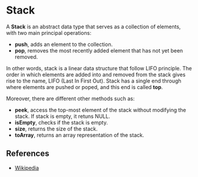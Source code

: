 # Stack

A **Stack** is an abstract data type that serves as a collection of elements, with two main principal operations:

-   **push**, adds an element to the collection.
-   **pop**, removes the most recently added element that has not yet been removed.

In other words, stack is a linear data structure that follow LIFO principle. The order in which elements are added into and removed from the stack gives rise to the name, LIFO (Last In First Out). Stack has a single end through where elements are pushed or poped, and this end is called **top**.

Moreover, there are different other methods such as:

-   **peek**, access the top-most element of the stack without modifying the stack. If stack is empty, it retuns NULL.
-   **isEmpty**, checks if the stack is empty.
-   **size**, returns the size of the stack.
-   **toArray**, returns an array representation of the stack.

## References

-   [Wikipedia](<https://en.wikipedia.org/wiki/Stack_(abstract_data_type)>)
